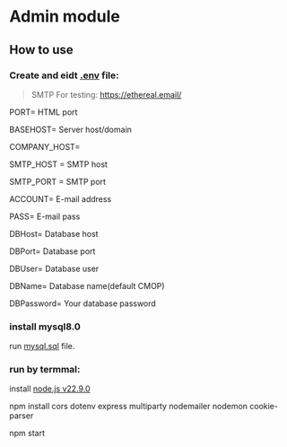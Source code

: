 # Admin module

## How to use

### Create and eidt [.env](.env) file:

> SMTP For testing: https://ethereal.email/

PORT= HTML port

BASEHOST= Server host/domain

COMPANY_HOST=

SMTP_HOST = SMTP host

SMTP_PORT = SMTP port

ACCOUNT= E-mail address

PASS= E-mail pass

DBHost= Database host

DBPort= Database port

DBUser= Database user

DBName= Database name(default CMOP)

DBPassword= Your database password

### install mysql8.0

run [mysql.sql](https://github.com/Coffee-Con/Database/blob/main/mysql.sql) file.

### run by termmal:

install [node.js v22.9.0](https://nodejs.org/en/download/package-manager)

npm install cors dotenv express multiparty nodemailer nodemon cookie-parser

npm start
